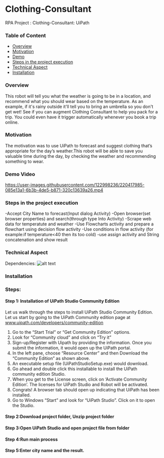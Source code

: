 # Clothing-Consultant
RPA Project : Clothing-Consultant: UiPath

### Table of Content
  * [Overview](#overview)
  * [Motivation](#motivation)
  * [Demo](#demo)
  * [Steps in the project execution](#Learning-Objective)
  * [Technical Aspect](#technical-aspect)
  * [Installation](#installation)
  

### Overview 
This robot will tell you what the weather is going to be in a location, and recommend what you should wear based on the temperature. As an example, if it's rainy outside it'll tell you to bring an umbrella so you don't get wet!
See if you can augment Clothing Consultant to help you pack for a trip. You could even have it trigger automatically whenever you book a trip online.
### Motivation
The motivation was to use UiPath to forecast and suggest clothing that’s appropriate for the day’s weather.This robot will be able to save you valuable time during the day, by checking the weather and recommending something to wear.
### Demo Video
https://user-images.githubusercontent.com/122998236/220417985-085e13a1-6b3b-4de5-b871-320c13639a26.mp4
### Steps in the project execution
-Accept City Name to forecast(Input dialog Activity)
-Open browser(set browser properties) and search(through type Into Activity)
-Scrape web data for temperatute and weather
-Use Flowcharts activity and prepare a flowchart using decision flow activity
-Use conditions in flow activity (for example:if temperature<40 then its too cold)
-use assign activity and String concatenation and show result
### Technical Aspect
Dependencies:
![alt text](https://github.com/argadevidya/RPA-Project-Clothing-Consultant/blob/main/dependencies.png)
### Installation
### Steps:
#### Step 1: Installation of UiPath Studio Community Edition
Let us walk through the steps to install UiPath Studio Community Edition. 
Let us start by going to the UiPath Community edition page at www.uipath.com/developers/community-edition
1.	Go to the “Start Trial” or “Get Community Edition” options. 
2.	Look for “Community cloud” and click on “Try it” 
3.	Sign-up/Register with Uipath by providing the information. Once you submit the information, it would open up the UiPath portal. 
4.	In the left pane, choose “Resource Center” and then Download the “Community Edition” as shown above.
5.	An executable setup file (UiPathStudioSetup.exe) would download.
6.	Go ahead and double click this installable to install the UiPath community edition Studio. 
7.	When you get to the License screen, click on ‘Activate Community Edition’. The licenses for UiPath Studio and Robot will be activated. 
8.	Congrats! A browser tab should open up indicating that UiPath has been installed. 
9.	Go to Windows “Start” and look for “UiPath Studio”. Click on it to open the Studio.
#### Step 2:Download project folder, Unzip project folder
#### Step 3:Open UiPath Studio and open project file from folder
#### Step 4:Run main process
#### Step 5:Enter city name and the result.
